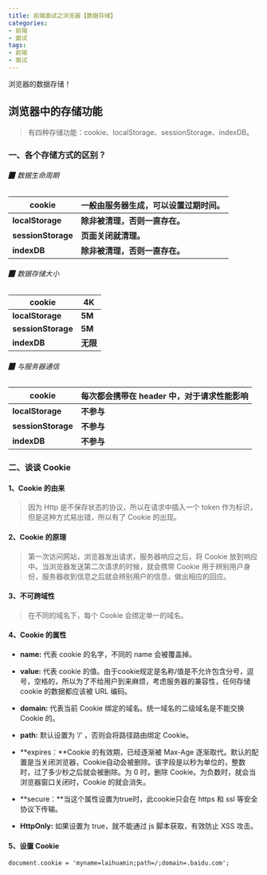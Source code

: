 ```yaml
---
title: 前端面试之浏览器【数据存储】
categories: 
- 前端
- 面试
tags: 
- 前端
- 面试
---
```


浏览器的数据存储！

<!--more-->



## 浏览器中的存储功能

> 有四种存储功能：cookie、localStorage、sessionStorage、indexDB。



### 一、各个存储方式的区别？

###### ▉ 数据生命周期

| **cookie**         | 一般由服务器生成，可以设置过期时间。 |
| ------------------ | ------------------------------------ |
| **localStorage**   | **除非被清理，否则一直存在。**       |
| **sessionStorage** | **页面关闭就清理。**                 |
| **indexDB**        | **除非被清理，否则一直存在。**       |



###### ▉ 数据存储大小

| **cookie**         | 4K       |
| ------------------ | -------- |
| **localStorage**   | **5M**   |
| **sessionStorage** | **5M**   |
| **indexDB**        | **无限** |



###### ▉ 与服务器通信

| **cookie**         | 每次都会携带在 header 中，对于请求性能影响 |
| ------------------ | ------------------------------------------ |
| **localStorage**   | **不参与**                                 |
| **sessionStorage** | **不参与**                                 |
| **indexDB**        | **不参与**                                 |





### 二、谈谈 Cookie

#### 1、Cookie 的由来

> 因为 Http 是不保存状态的协议，所以在请求中插入一个 token 作为标识，但是这种方式易出错，所以有了 Cookie 的出现。



#### 2、Cookie 的原理

> 第一次访问网站，浏览器发出请求，服务器响应之后，将 Cookie 放到响应中。当浏览器发送第二次请求的时候，就会携带 Cookie 用于辨别用户身份，服务器收到信息之后就会辨别用户的信息，做出相应的回应。



#### 3、不可跨域性

> 在不同的域名下，每个 Cookie 会绑定单一的域名。



#### 4、Cookie 的属性

- **name:** 代表 cookie 的名字，不同的 name 会被覆盖掉。
- **value:** 代表 cookie 的值。由于cookie规定是名称/值是不允许包含分号，逗号，空格的，所以为了不给用户到来麻烦，考虑服务器的兼容性，任何存储 cookie 的数据都应该被 URL 编码。
- **domain:** 代表当前 Cookie 绑定的域名。统一域名的二级域名是不能交换 Cookie 的。
- **path:** 默认设置为 ‘/’ ，否则会将路径路由绑定 Cookie。
- **expires：**Cookie 的有效期，已经逐渐被 Max-Age 逐渐取代。默认的配置是当关闭浏览器，Cookie自动会被删除。该字段是以秒为单位的，整数时，过了多少秒之后就会被删除。为 0 时，删除 Cookie。为负数时，就会当浏览器窗口关闭时，Cookie 的就会消失。

- **secure：**当这个属性设置为true时，此cookie只会在 https 和 ssl 等安全协议下传输。
- **HttpOnly:** 如果设置为 true，就不能通过 js 脚本获取，有效防止 XSS 攻击。



#### 5、设置 Cookie

```
document.cookie = 'myname=laihuamin;path=/;domain=.baidu.com';
```











